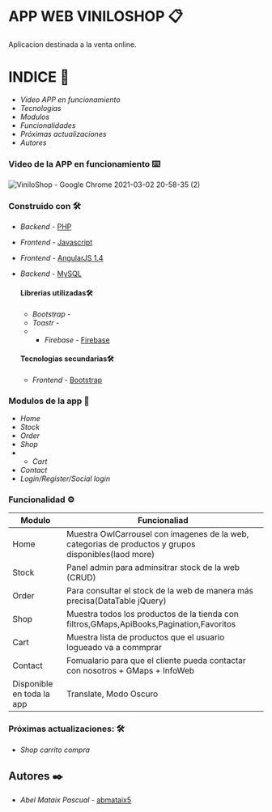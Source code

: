 

# APP WEB VINILOSHOP 📋

Aplicacion destinada a la venta online.





# INDICE 📌


*  *Video APP en funcionamiento* 
*  *Tecnologias* 
*  *Modulos* 
*  *Funcionalidades*
*  *Próximas actualizaciones* 
*  *Autores*


### Video de la APP en funcionamiento ⌨️

![ViniloShop - Google Chrome 2021-03-02 20-58-35 (2)](https://user-images.githubusercontent.com/62066419/109805866-413b3c00-7c24-11eb-84cd-e5a92278bbc5.gif)



### Construido con 🛠️


* *Backend* - [PHP](https://www.php.net/)
* *Frontend* - [Javascript](https://es.wikipedia.org/wiki/JavaScript)
* *Frontend* - [AngularJS 1.4](https://angularjs.org/)
* *Backend* - [MySQL](https://www.mysql.com/)


    #### Librerias utilizadas🛠️

    * *Bootstrap*  -
    * *Toastr* - 
    *  * *Firebase* - [Firebase](https://firebase.google.com/?hl=es)

    #### Tecnologias secundarias🛠️

    *   *Frontend* - [Bootstrap](https://getbootstrap.com/)


### Modulos de la app 🔩

*  *Home* 
* *Stock* 
*  *Order*
*   *Shop* 
*   * *Cart* 
* *Contact* 
* *Login/Register/Social login*


### Funcionalidad ⚙️

|Modulo | Funcionaliad|
| ------------- | ------------- |
| Home  | Muestra OwlCarrousel con imagenes de la web, categorias de productos y grupos disponibles(laod more) |
| Stock | Panel admin para adminsitrar stock de la web (CRUD) |
| Order |Para consultar el stock de la web de manera más precisa(DataTable jQuery) |
| Shop | Muestra todos los productos de la tienda con filtros,GMaps,ApiBooks,Pagination,Favoritos  |
| Cart | Muestra lista de productos que el usuario logueado va a commprar |
| Contact | Fomualario para que el cliente pueda contactar con nosotros + GMaps + InfoWeb  |
| Disponible en toda la app | Translate, Modo Oscuro  |

### Próximas actualizaciones: 🛠️


* *Shop carrito compra* 


## Autores ✒️



* *Abel Mataix Pascual* - [abmataix5](https://github.com/abmataix5/)

